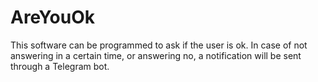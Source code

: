 # AreYouOk
This software can be programmed to ask if the user is ok. In case of not answering in a certain time, or answering no, a notification will be sent through a Telegram bot.
